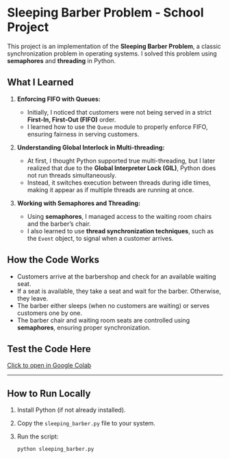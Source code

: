 # Sleeping Barber Problem - School Project  

This project is an implementation of the **Sleeping Barber Problem**, a classic synchronization problem in operating systems. I solved this problem using **semaphores** and **threading** in Python.  

## What I Learned  

1. **Enforcing FIFO with Queues:**  
   - Initially, I noticed that customers were not being served in a strict **First-In, First-Out (FIFO)** order.  
   - I learned how to use the `Queue` module to properly enforce FIFO, ensuring fairness in serving customers.  

2. **Understanding Global Interlock in Multi-threading:**  
   - At first, I thought Python supported true multi-threading, but I later realized that due to the **Global Interpreter Lock (GIL)**, Python does not run threads simultaneously.  
   - Instead, it switches execution between threads during idle times, making it appear as if multiple threads are running at once.  

3. **Working with Semaphores and Threading:**  
   - Using **semaphores**, I managed access to the waiting room chairs and the barber’s chair.  
   - I also learned to use **thread synchronization techniques**, such as the `Event` object, to signal when a customer arrives.  

## How the Code Works  

- Customers arrive at the barbershop and check for an available waiting seat.  
- If a seat is available, they take a seat and wait for the barber. Otherwise, they leave.  
- The barber either sleeps (when no customers are waiting) or serves customers one by one.  
- The barber chair and waiting room seats are controlled using **semaphores**, ensuring proper synchronization.  

## Test the Code Here  

[Click to open in Google Colab](https://colab.research.google.com/drive/19jn10l2xzTtZGDBZepiy7HlMYs3WTNsN?usp=sharing)  

---

## How to Run Locally  

1. Install Python (if not already installed).  
2. Copy the `sleeping_barber.py` file to your system.  
3. Run the script:  

   ```bash
   python sleeping_barber.py
